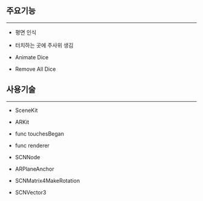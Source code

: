 ## 주요기능
--------
* 평면 인식

* 터치하는 곳에 주사위 생김

* Animate Dice

* Remove All Dice



## 사용기술
---------

* SceneKit

* ARKit

* func touchesBegan

* func renderer

* SCNNode

* ARPlaneAnchor

* SCNMatrix4MakeRotation

* SCNVector3
